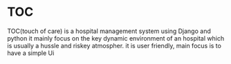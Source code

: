 # TOC
TOC(touch of care) is a hospital management system using Django and python
it mainly focus on the key dynamic environment of an hospital which is usually a hussle and riskey atmospher.
it is user friendly, main focus is to have a simple Ui
